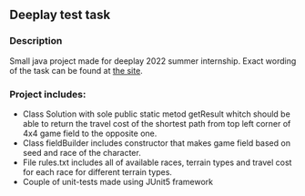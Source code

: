 ## Deeplay test task

### Description
Small java project made for deeplay 2022 summer internship. Exact wording of the task can be found at [the site](https://internship.deeplay.io/java).

### Project includes:
* Class Solution with sole public static metod getResult whitch should be able to return the travel cost of the shortest path from top left corner of 4x4 game field to the opposite one.
* Class fieldBuilder includes constructor that makes game field based on seed and race of the character.
* File rules.txt includes all of available races, terrain types and travel cost for each race for different terrain types.
* Couple of unit-tests made using JUnit5 framework
